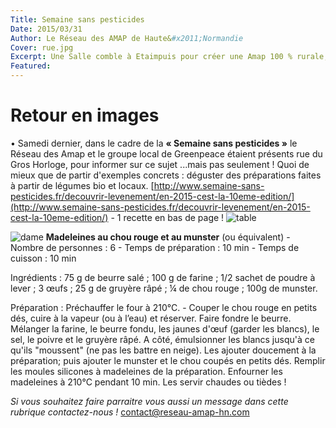 ```yaml
---
Title: Semaine sans pesticides
Date: 2015/03/31
Author: Le Réseau des AMAP de Haute&#x2011;Normandie
Cover: rue.jpg
Excerpt: Une Salle comble à Etaimpuis pour créer une Amap 100 % rurale, ....et notre première participation à la "Semaine sans pesticides", avec le groupe local de Greenpeace samedi 28 mars. Ces rencontres nous donnent envie de continuer à avancer pour communiquer sur nos valeurs, mettre en avant les produits bio ... et de façon ludique (dégustations, recettes, ...) !   
Featured:
---
```



# **Retour en images** #


•	Samedi dernier, dans le cadre de la **« Semaine sans pesticides »** le Réseau des Amap et le groupe local de Greenpeace étaient présents rue du Gros Horloge, pour informer sur ce sujet ...mais pas seulement ! Quoi de mieux que de partir d'exemples concrets : déguster des préparations faites à partir de légumes bio et locaux. [http://www.semaine-sans-pesticides.fr/decouvrir-levenement/en-2015-cest-la-10eme-edition/](http://www.semaine-sans-pesticides.fr/decouvrir-levenement/en-2015-cest-la-10eme-edition/) - 1 recette en bas de page !
![table]({{media_url}}table.jpg)


![dame]({{media_url}}dame.jpg) **Madeleines au chou rouge et au munster** (ou équivalent) - 
Nombre de personnes : 6 - Temps de préparation : 10 min - Temps de cuisson : 10 min

Ingrédients : 75 g de beurre salé ; 100 g de farine ; 1/2 sachet de poudre à lever ; 3 œufs ;  25 g de gruyère  râpé ; ¼ de chou rouge ; 100g de munster.

Préparation : Préchauffer le four à 210°C. - Couper le chou rouge en petits dés, cuire à la vapeur (ou à l’eau)  et réserver.
Faire fondre le beurre. Mélanger la farine, le beurre fondu, les jaunes d'œuf  (garder les blancs), le sel, le poivre et le gruyère râpé.
A côté, émulsionner les blancs jusqu'à ce qu'ils "moussent" (ne pas les battre en neige). Les ajouter doucement à la préparation; puis ajouter le munster et le chou coupés en petits dés.
Remplir les moules silicones à madeleines de la préparation. Enfourner les madeleines à 210°C pendant 10 min.
Les servir chaudes ou tièdes !

*Si vous souhaitez faire parraitre vous aussi un message dans cette rubrique contactez-nous !* <contact@reseau-amap-hn.com>

 
